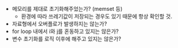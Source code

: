* 메모리를 제대로 초기화해주었는가? (memset 등)  
    * 환경에 따라 쓰레기값이 저장되는 경우도 있기 때문에 항상 확인할 것.
* 자료형에서 오버플로가 발생하지는 않는가?  
* for loop 내에서 i와 j를 혼동하고 있지는 않은가?
* 변수 초기화를 로직 이후에 해주고 있지는 않은가?  

